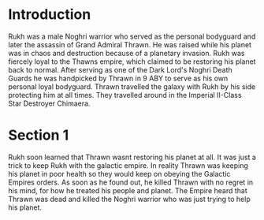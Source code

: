 # Introduction
Rukh was a male Noghri warrior who served as the personal bodyguard and later the assassin of Grand Admiral Thrawn.
He was raised while his planet was in chaos and destruction because of a planetary invasion.
Rukh was fiercely loyal to the Thawns empire, which claimed to be restoring his planet back to normal.
After serving as one of the Dark Lord's Noghri Death Guards he was handpicked by Thrawn in 9 ABY to serve as his own personal loyal bodyguard.
Thrawn travelled the galaxy with Rukh by his side protecting him at all times.
They travelled around in the Imperial II-Class Star Destroyer Chimaera.

# Section 1
Rukh soon learned that Thrawn wasnt restoring his planet at all.
It was just a trick to keep Rukh with the galactic empire.
In reality Thrawn was keeping his planet in poor health so they would keep on obeying the Galactic Empires orders.
As soon as he found out, he killed Thrawn with no regret in his mind, for how he treated his people and planet.
The Empire heard that Thrawn was dead and killed the Noghri warrior who was just trying to help his planet.